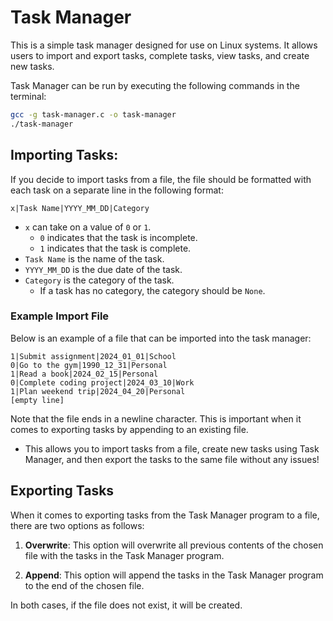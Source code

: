# Task Manager

This is a simple task manager designed for use on Linux systems. It allows users to import and export tasks, complete tasks, view tasks, and create new tasks.

Task Manager can be run by executing the following commands in the terminal:
```bash
gcc -g task-manager.c -o task-manager
./task-manager
```

## Importing Tasks:

If you decide to import tasks from a file, the file should be formatted with each task on a separate line in the following format:
```
x|Task Name|YYYY_MM_DD|Category
```
- `x` can take on a value of `0` or `1`.
  - `0` indicates that the task is incomplete.
  - `1` indicates that the task is complete.
- `Task Name` is the name of the task.
- `YYYY_MM_DD` is the due date of the task.
- `Category` is the category of the task.
  - If a task has no category, the category should be `None`.

### Example Import File

Below is an example of a file that can be imported into the task manager:
```
1|Submit assignment|2024_01_01|School
0|Go to the gym|1990_12_31|Personal
1|Read a book|2024_02_15|Personal
0|Complete coding project|2024_03_10|Work
1|Plan weekend trip|2024_04_20|Personal
[empty line]
```
Note that the file ends in a newline character. This is important when it comes to exporting tasks by appending to an existing file.
- This allows you to import tasks from a file, create new tasks using Task Manager, and then export the tasks to the same file without any issues!

## Exporting Tasks

When it comes to exporting tasks from the Task Manager program to a file, there are two options as follows:

1. **Overwrite**: This option will overwrite all previous contents of the chosen file with the tasks in the Task Manager program.

2. **Append**: This option will append the tasks in the Task Manager program to the end of the chosen file.

In both cases, if the file does not exist, it will be created.